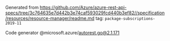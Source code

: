 Generated from https://github.com/Azure/azure-rest-api-specs/tree/3c764635e7d442b3e74caf593029fcd440b3ef82//specification/resources/resource-manager/readme.md tag: `package-subscriptions-2019-11`

Code generator @microsoft.azure/autorest.go@2.1.171


